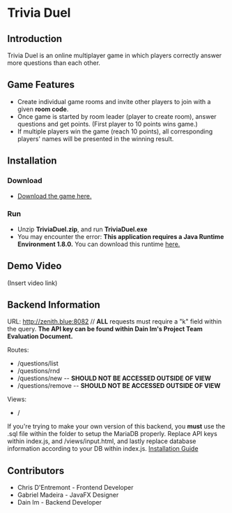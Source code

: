 # Trivia Duel
## Introduction
Trivia Duel is an online multiplayer game in which players correctly answer more questions than each other.

## Game Features
- Create individual game rooms and invite other players to join with a given **room code**.
- Once game is started by room leader (player to create room), answer questions and get points. (First player to 10 points wins game.)
- If multiple players win the game (reach 10 points), all corresponding players' names will be presented in the winning result.

## Installation
### Download
- [Download the game here.](http://bit.ly/3mjL6mf)
### Run
- Unzip **TriviaDuel.zip**, and run **TriviaDuel.exe**
- You may encounter the error: **This application requires a Java Runtime Environment 1.8.0.** You can download this runtime [here.](https://www.oracle.com/java/technologies/javase-jre8-downloads.html)
## Demo Video
(Insert video link)
## Backend Information
URL: http://zenith.blue:8082 // **ALL** requests must require a "k" field within the query. **The API key can be found within Dain Im's Project Team Evaluation Document.**

Routes: 
 - /questions/list
 - /questions/rnd
 - /questions/new -- **SHOULD NOT BE ACCESSED OUTSIDE OF VIEW**
 - /questions/remove -- **SHOULD NOT BE ACCESSED OUTSIDE OF VIEW**
 
 Views: 
 - /
 
 If you're trying to make your own version of this backend, you **must** use the .sql file within the folder to setup the MariaDB properly. Replace API keys within index.js, and /views/input.html, and lastly replace database information according to your DB within index.js. [Installation Guide](http://expressjs.com/en/starter/installing.html)
## Contributors
- Chris D'Entremont - Frontend Developer
- Gabriel Madeira - JavaFX Designer
- Dain Im - Backend Developer
